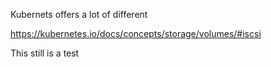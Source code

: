 Kubernets offers a lot of different 

https://kubernetes.io/docs/concepts/storage/volumes/#iscsi

This still is a test 
